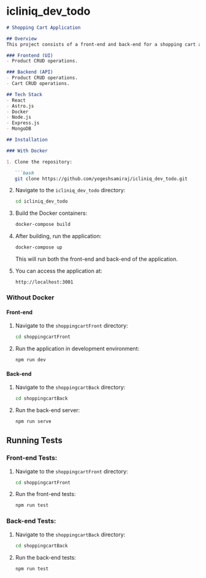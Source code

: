 # icliniq_dev_todo

```markdown
# Shopping Cart Application

## Overview
This project consists of a front-end and back-end for a shopping cart application.

### Frontend (UI)
- Product CRUD operations.

### Backend (API)
- Product CRUD operations.
- Cart CRUD operations.

## Tech Stack
- React
- Astro.js
- Docker
- Node.js
- Express.js
- MongoDB

## Installation

### With Docker

1. Clone the repository:

   ```bash
   git clone https://github.com/yogeshsamiraj/icliniq_dev_todo.git
   ```

2. Navigate to the `icliniq_dev_todo` directory:

   ```bash
   cd icliniq_dev_todo
   ```

3. Build the Docker containers:

   ```bash
   docker-compose build
   ```

4. After building, run the application:

   ```bash
   docker-compose up
   ```

   This will run both the front-end and back-end of the application.

5. You can access the application at:

   ```
   http://localhost:3001
   ```

### Without Docker

#### Front-end
1. Navigate to the `shoppingcartFront` directory:

   ```bash
   cd shoppingcartFront
   ```

2. Run the application in development environment:

   ```bash
   npm run dev
   ```

#### Back-end
1. Navigate to the `shoppingcartBack` directory:

   ```bash
   cd shoppingcartBack
   ```

2. Run the back-end server:

   ```bash
   npm run serve
   ```

## Running Tests

### Front-end Tests:
1. Navigate to the `shoppingcartFront` directory:

   ```bash
   cd shoppingcartFront
   ```

2. Run the front-end tests:

   ```bash
   npm run test
   ```

### Back-end Tests:
1. Navigate to the `shoppingcartBack` directory:

   ```bash
   cd shoppingcartBack
   ```

2. Run the back-end tests:

   ```bash
   npm run test
   ```
```